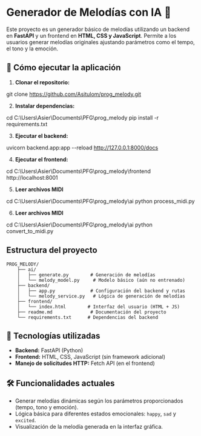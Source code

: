 # Generador de Melodías con IA 🎵

Este proyecto es un generador básico de melodías utilizando un backend en **FastAPI** y un frontend en **HTML, CSS y JavaScript**. Permite a los usuarios generar melodías originales ajustando parámetros como el tempo, el tono y la emoción.

## 🚀 Cómo ejecutar la aplicación

1. **Clonar el repositorio:**

git clone https://github.com/Asitulom/prog_melody.git

2. **Instalar dependencias:**

cd C:\Users\Asier\Documents\PFG\prog_melody
pip install -r requirements.txt

3. **Ejecutar el backend:**

uvicorn backend.app:app --reload
http://127.0.0.1:8000/docs


4. **Ejecutar el frontend:**

cd C:\Users\Asier\Documents\PFG\prog_melody\frontend
http://localhost:8001

5. **Leer archivos MIDI**

cd C:\Users\Asier\Documents\PFG\prog_melody\ai
python process_midi.py

6. **Leer archivos MIDI**

cd C:\Users\Asier\Documents\PFG\prog_melody\ai
python convert_to_midi.py

##  Estructura del proyecto

```
PROG_MELODY/
    ├── ai/
    │   ├── generate.py        # Generación de melodías
    │   └── melody_model.py     # Modelo básico (aún no entrenado)
    ├── backend/
    │   ├── app.py             # Configuración del backend y rutas
    │   └── melody_service.py   # Lógica de generación de melodías
    ├── frontend/
    │   └── index.html        # Interfaz del usuario (HTML + JS)
    ├── readme.md              # Documentación del proyecto
    └── requirements.txt      # Dependencias del backend
```

## 🔧 Tecnologías utilizadas
- **Backend:** FastAPI (Python)
- **Frontend:** HTML, CSS, JavaScript (sin framework adicional)
- **Manejo de solicitudes HTTP:** Fetch API (en el frontend)

## 🛠️ Funcionalidades actuales
- Generar melodías dinámicas según los parámetros proporcionados (tempo, tono y emoción).
- Lógica básica para diferentes estados emocionales: `happy`, `sad` y `excited`.
- Visualización de la melodía generada en la interfaz gráfica.
